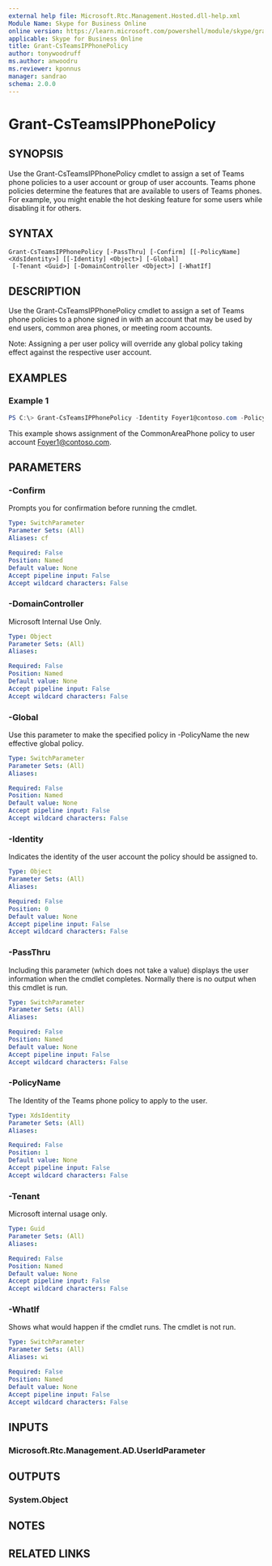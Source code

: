 ```yaml
---
external help file: Microsoft.Rtc.Management.Hosted.dll-help.xml
Module Name: Skype for Business Online
online version: https://learn.microsoft.com/powershell/module/skype/grant-csteamsipphonepolicy
applicable: Skype for Business Online
title: Grant-CsTeamsIPPhonePolicy
author: tonywoodruff
ms.author: anwoodru
ms.reviewer: kponnus
manager: sandrao
schema: 2.0.0
---
```


# Grant-CsTeamsIPPhonePolicy

## SYNOPSIS

Use the Grant-CsTeamsIPPhonePolicy cmdlet to assign a set of Teams phone policies to a user account or group of user accounts. Teams phone policies determine the features that are available to users of Teams phones. For example, you might enable the hot desking feature for some users while disabling it for others.


## SYNTAX

```
Grant-CsTeamsIPPhonePolicy [-PassThru] [-Confirm] [[-PolicyName] <XdsIdentity>] [[-Identity] <Object>] [-Global]
 [-Tenant <Guid>] [-DomainController <Object>] [-WhatIf]
```

## DESCRIPTION
Use the Grant-CsTeamsIPPhonePolicy cmdlet to assign a set of Teams phone policies to a phone signed in with an account that may be used by end users, common area phones, or meeting room accounts. 

Note: Assigning a per user policy will override any global policy taking effect against the respective user account. 

## EXAMPLES

### Example 1
```powershell
PS C:\> Grant-CsTeamsIPPhonePolicy -Identity Foyer1@contoso.com -PolicyName CommonAreaPhone
```

This example shows assignment of the CommonAreaPhone policy to user account Foyer1@contoso.com.


## PARAMETERS

### -Confirm
Prompts you for confirmation before running the cmdlet.

```yaml
Type: SwitchParameter
Parameter Sets: (All)
Aliases: cf

Required: False
Position: Named
Default value: None
Accept pipeline input: False
Accept wildcard characters: False
```

### -DomainController
Microsoft Internal Use Only.

```yaml
Type: Object
Parameter Sets: (All)
Aliases:

Required: False
Position: Named
Default value: None
Accept pipeline input: False
Accept wildcard characters: False
```

### -Global
Use this parameter to make the specified policy in -PolicyName the new effective global policy.

```yaml
Type: SwitchParameter
Parameter Sets: (All)
Aliases:

Required: False
Position: Named
Default value: None
Accept pipeline input: False
Accept wildcard characters: False
```

### -Identity
Indicates the identity of the user account the policy should be assigned to. 

```yaml
Type: Object
Parameter Sets: (All)
Aliases:

Required: False
Position: 0
Default value: None
Accept pipeline input: False
Accept wildcard characters: False
```

### -PassThru
Including this parameter (which does not take a value) displays the user information when the cmdlet completes. Normally there is no output when this cmdlet is run.

```yaml
Type: SwitchParameter
Parameter Sets: (All)
Aliases:

Required: False
Position: Named
Default value: None
Accept pipeline input: False
Accept wildcard characters: False
```

### -PolicyName
The Identity of the Teams phone  policy to apply to the user.

```yaml
Type: XdsIdentity
Parameter Sets: (All)
Aliases:

Required: False
Position: 1
Default value: None
Accept pipeline input: False
Accept wildcard characters: False
```

### -Tenant
Microsoft internal usage only.

```yaml
Type: Guid
Parameter Sets: (All)
Aliases:

Required: False
Position: Named
Default value: None
Accept pipeline input: False
Accept wildcard characters: False
```

### -WhatIf
Shows what would happen if the cmdlet runs.
The cmdlet is not run.

```yaml
Type: SwitchParameter
Parameter Sets: (All)
Aliases: wi

Required: False
Position: Named
Default value: None
Accept pipeline input: False
Accept wildcard characters: False
```

## INPUTS

### Microsoft.Rtc.Management.AD.UserIdParameter

## OUTPUTS

### System.Object

## NOTES

## RELATED LINKS
